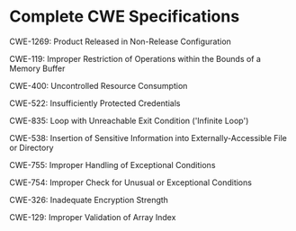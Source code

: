 

# Complete CWE Specifications

CWE-1269: Product Released in Non-Release Configuration

CWE-119: Improper Restriction of Operations within the Bounds of a Memory Buffer

CWE-400: Uncontrolled Resource Consumption

CWE-522: Insufficiently Protected Credentials

CWE-835: Loop with Unreachable Exit Condition ('Infinite Loop')

CWE-538: Insertion of Sensitive Information into Externally-Accessible File or Directory

CWE-755: Improper Handling of Exceptional Conditions

CWE-754: Improper Check for Unusual or Exceptional Conditions

CWE-326: Inadequate Encryption Strength

CWE-129: Improper Validation of Array Index